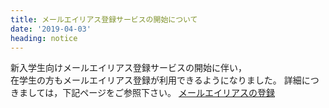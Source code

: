 ```yaml
---
title: メールエイリアス登録サービスの開始について
date: '2019-04-03'
heading: notice
---
```


新入学生向けメールエイリアス登録サービスの開始に伴い，  
 在学生の方もメールエイリアス登録が利用できるようになりました。
詳細につきましては，下記ページをご参照下さい。
 [メールエイリアスの登録](./mail.html#alias)

